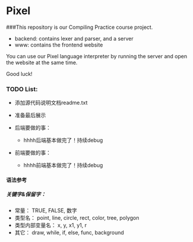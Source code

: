 Pixel
=====
###This repository is our Compiling Practice course project.

* backend: contains lexer and parser, and a server
* www: contains the frontend website

You can use our Pixel language interpreter by running the server and open the website at the same time.

Good luck!

### TODO List:
* 添加源代码说明文档readme.txt
* 准备最后展示

* 后端要做的事：
  * hhhh后端基本做完了！持续debug


* 前端要做的事：
  * hhhh前端基本做完了！持续debug


#### 语法参考
##### 关键字&保留字：
* 常量：
  TRUE, FALSE, 数字
* 类型名：
  point, line, circle, rect, color, tree, polygon
* 类型内部变量名：
  x, y, x1, y1, r
* 其它：
  draw, while, if, else, func, background
